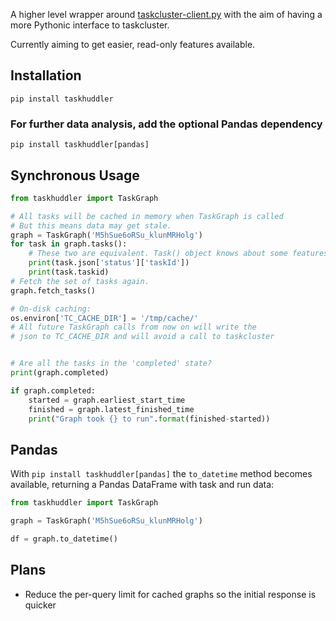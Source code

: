
A higher level wrapper around [taskcluster-client.py](https://github.com/taskcluster/taskcluster-client.py) with the aim of having a more Pythonic interface to taskcluster.

Currently aiming to get easier, read-only features available.

## Installation

`pip install taskhuddler`

### For further data analysis, add the optional Pandas dependency
`pip install taskhuddler[pandas]`

## Synchronous Usage

```python
from taskhuddler import TaskGraph

# All tasks will be cached in memory when TaskGraph is called
# But this means data may get stale.
graph = TaskGraph('M5hSue6oRSu_klunMRHolg')
for task in graph.tasks():
    # These two are equivalent. Task() object knows about some features of a task
    print(task.json['status']['taskId'])
    print(task.taskid)  
# Fetch the set of tasks again.
graph.fetch_tasks()

# On-disk caching:
os.environ['TC_CACHE_DIR'] = '/tmp/cache/'
# All future TaskGraph calls from now on will write the
# json to TC_CACHE_DIR and will avoid a call to taskcluster


# Are all the tasks in the 'completed' state?
print(graph.completed)

if graph.completed:
    started = graph.earliest_start_time
    finished = graph.latest_finished_time
    print("Graph took {} to run".format(finished-started))

```

## Pandas

With `pip install taskhuddler[pandas]` the `to_datetime` method becomes available,
returning a Pandas DataFrame with task and run data:
```python
from taskhuddler import TaskGraph

graph = TaskGraph('M5hSue6oRSu_klunMRHolg')

df = graph.to_datetime()
```

## Plans


* Reduce the per-query limit for cached graphs so the initial response is quicker
